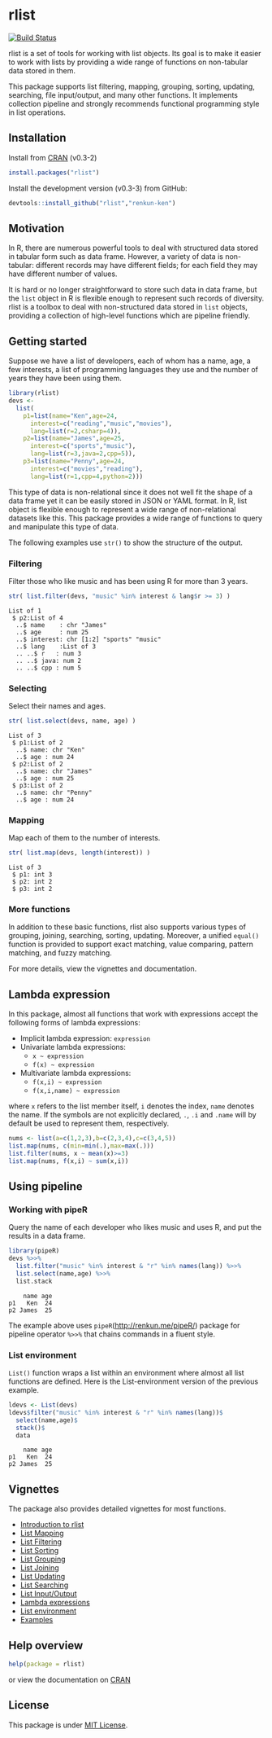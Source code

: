

# rlist

[![Build Status](https://travis-ci.org/renkun-ken/rlist.png?branch=master)](https://travis-ci.org/renkun-ken/rlist)

rlist is a set of tools for working with list objects. Its goal is to make it easier to work with lists by providing a wide range of functions on non-tabular data stored in them.

This package supports list filtering, mapping, grouping, sorting, updating, searching, file input/output, and many other functions. It implements collection pipeline and strongly recommends functional programming style in list operations.

## Installation

Install from [CRAN](http://cran.r-project.org/web/packages/rlist/) (v0.3-2)

```r
install.packages("rlist")
```

Install the development version (v0.3-3) from GitHub:

```r
devtools::install_github("rlist","renkun-ken")
```

## Motivation

In R, there are numerous powerful tools to deal with structured data stored in tabular form such as data frame. However, a variety of data is non-tabular: different records may have different fields; for each field they may have different number of values. 

It is hard or no longer straightforward to store such data in data frame, but the `list` object in R is flexible enough to represent such records of diversity. rlist is a toolbox to deal with non-structured data stored in `list` objects, providing a collection of high-level functions which are pipeline friendly.

## Getting started

Suppose we have a list of developers, each of whom has a name, age, a few interests, a list of programming languages they use and the number of years they have been using them.


```r
library(rlist)
devs <- 
  list(
    p1=list(name="Ken",age=24,
      interest=c("reading","music","movies"),
      lang=list(r=2,csharp=4)),
    p2=list(name="James",age=25,
      interest=c("sports","music"),
      lang=list(r=3,java=2,cpp=5)),
    p3=list(name="Penny",age=24,
      interest=c("movies","reading"),
      lang=list(r=1,cpp=4,python=2)))
```

This type of data is non-relational since it does not well fit the shape of a data frame yet it can be easily stored in JSON or YAML format. In R, list object is flexible enough to represent a wide range of non-relational datasets like this. This package provides a wide range of functions to query and manipulate this type of data.

The following examples use `str()` to show the structure of the output.

### Filtering

Filter those who like music and has been using R for more than 3 years.


```r
str( list.filter(devs, "music" %in% interest & lang$r >= 3) )
```

```
List of 1
 $ p2:List of 4
  ..$ name    : chr "James"
  ..$ age     : num 25
  ..$ interest: chr [1:2] "sports" "music"
  ..$ lang    :List of 3
  .. ..$ r   : num 3
  .. ..$ java: num 2
  .. ..$ cpp : num 5
```

### Selecting

Select their names and ages.


```r
str( list.select(devs, name, age) )
```

```
List of 3
 $ p1:List of 2
  ..$ name: chr "Ken"
  ..$ age : num 24
 $ p2:List of 2
  ..$ name: chr "James"
  ..$ age : num 25
 $ p3:List of 2
  ..$ name: chr "Penny"
  ..$ age : num 24
```

### Mapping

Map each of them to the number of interests.


```r
str( list.map(devs, length(interest)) )
```

```
List of 3
 $ p1: int 3
 $ p2: int 2
 $ p3: int 2
```

### More functions

In addition to these basic functions, rlist also supports various types of grouping, joining, searching, sorting, updating. Moreover, a unified `equal()` function is provided to support exact matching, value comparing, pattern matching, and fuzzy matching. 

For more details, view the vignettes and documentation.

## Lambda expression

In this package, almost all functions that work with expressions accept the following forms of lambda expressions:

- Implicit lambda expression: `expression`
- Univariate lambda expressions: 
    * `x ~ expression`
    * `f(x) ~ expression`
- Multivariate lambda expressions:
    * `f(x,i) ~ expression`
    * `f(x,i,name) ~ expression`

where `x` refers to the list member itself, `i` denotes the index, `name` denotes the name. If the symbols are not explicitly declared, `.`, `.i` and `.name` will by default be used to represent them, respectively.

```r
nums <- list(a=c(1,2,3),b=c(2,3,4),c=c(3,4,5))
list.map(nums, c(min=min(.),max=max(.)))
list.filter(nums, x ~ mean(x)>=3)
list.map(nums, f(x,i) ~ sum(x,i))
```

## Using pipeline

### Working with pipeR

Query the name of each developer who likes music and uses R, and put the results in a data frame.


```r
library(pipeR)
devs %>>% 
  list.filter("music" %in% interest & "r" %in% names(lang)) %>>%
  list.select(name,age) %>>%
  list.stack
```

```
    name age
p1   Ken  24
p2 James  25
```

The example above uses `pipeR`(http://renkun.me/pipeR/) package for pipeline operator `%>>%` that chains commands in a fluent style.

### List environment

`List()` function wraps a list within an environment where almost all list functions are defined. Here is the List-environment version of the previous example.


```r
ldevs <- List(devs)
ldevs$filter("music" %in% interest & "r" %in% names(lang))$
  select(name,age)$
  stack()$
  data
```

```
    name age
p1   Ken  24
p2 James  25
```


## Vignettes

The package also provides detailed vignettes for most functions. 

- [Introduction to rlist](http://cran.r-project.org/web/packages/rlist/vignettes/Introduction.html)
- [List Mapping](http://cran.r-project.org/web/packages/rlist/vignettes/Mapping.html)
- [List Filtering](http://cran.r-project.org/web/packages/rlist/vignettes/Filtering.html)
- [List Sorting](http://cran.r-project.org/web/packages/rlist/vignettes/Sorting.html)
- [List Grouping](http://cran.r-project.org/web/packages/rlist/vignettes/Grouping.html)
- [List Joining](http://cran.r-project.org/web/packages/rlist/vignettes/Joining.html)
- [List Updating](http://cran.r-project.org/web/packages/rlist/vignettes/Updating.html)
- [List Searching](http://cran.r-project.org/web/packages/rlist/vignettes/Searching.html)
- [List Input/Output](http://cran.r-project.org/web/packages/rlist/vignettes/IO.html)
- [Lambda expressions](http://cran.r-project.org/web/packages/rlist/vignettes/Lambda.html)
- [List environment](http://cran.r-project.org/web/packages/rlist/vignettes/List.html)
- [Examples](http://cran.r-project.org/web/packages/rlist/vignettes/Examples.html)

## Help overview

```r
help(package = rlist)
```

or view the documentation on [CRAN](http://cran.r-project.org/web/packages/rlist/rlist.pdf)

## License

This package is under [MIT License](http://opensource.org/licenses/MIT).
